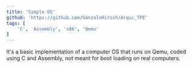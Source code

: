```yaml
---
title: 'Simple OS'
github: 'https://github.com/GonzaloHirsch/Arqui_TPE'
tags: [
    'C', 'Assembly', 'x86', 'Qemu'
]
---
```


It's a basic implementation of a computer OS that runs on Qemu, coded using C and Assembly, not meant for boot loading on real computers.